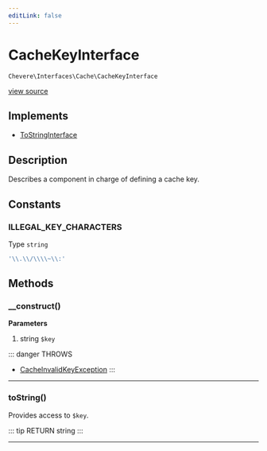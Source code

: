 ```yaml
---
editLink: false
---
```


# CacheKeyInterface

`Chevere\Interfaces\Cache\CacheKeyInterface`

[view source](https://github.com/chevere/chevere/blob/master/interfaces/Cache/CacheKeyInterface.php)

## Implements

- [ToStringInterface](../To/ToStringInterface.md)

## Description

Describes a component in charge of defining a cache key.

## Constants

### ILLEGAL_KEY_CHARACTERS

Type `string`

```php
'\\.\\/\\\\~\\:'
```

## Methods

### __construct()

**Parameters**

1. string `$key`

::: danger THROWS
- [CacheInvalidKeyException](../../Exceptions/Cache/CacheInvalidKeyException.md)
:::

---

### toString()

Provides access to `$key`.

::: tip RETURN
string
:::

---
